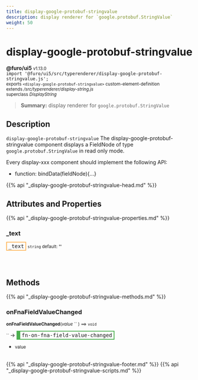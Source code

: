 ```yaml
---
title: display-google-protobuf-stringvalue
description: display renderer for `google.protobuf.StringValue`
weight: 50
---
```


# display-google-protobuf-stringvalue
**@furo/ui5** <small>v1.13.0</small>
<br>`import '@furo/ui5/src/typerenderer/display-google-protobuf-stringvalue.js';`<small>
<br>exports `<display-google-protobuf-stringvalue>` custom-element-definition
<br>extends */src/typerenderer/display-string.js*
<br>superclass *DisplayString*</small>

> **Summary:** display renderer for `google.protobuf.StringValue`

## Description

`display-google-protobuf-stringvalue`
The display-google-protobuf-stringvalue component displays a FieldNode of type `google.protobuf.StringValue` in read only mode.

Every display-xxx component should implement the following API:
- function: bindData(fieldNode){...}

{{% api "_display-google-protobuf-stringvalue-head.md" %}}

## Attributes and Properties
{{% api "_display-google-protobuf-stringvalue-properties.md" %}}




### **_text**

<span  style="border-width:2px; border-style: solid;border-color:  rgb(255, 182, 91);font-family:monospace; padding:2px 4px;">_text</span>
<small>`string` default: **&#39;&#39;**</small>


<br><br>

## Methods
{{% api "_display-google-protobuf-stringvalue-methods.md" %}}


### **onFnaFieldValueChanged**
<small>**onFnaFieldValueChanged**(*value* `` ) ⟹ `void`</small>

<small>`` </small> →
<span  style="border-width:2px 2px 2px 10px; border-style: solid;border-color:  rgb(76, 175, 80);font-family:monospace; padding:2px 4px;">fn-on-fna-field-value-changed</span>



- <small>value </small>
<br><br>





{{% api "_display-google-protobuf-stringvalue-footer.md" %}}
{{% api "_display-google-protobuf-stringvalue-scripts.md" %}}
